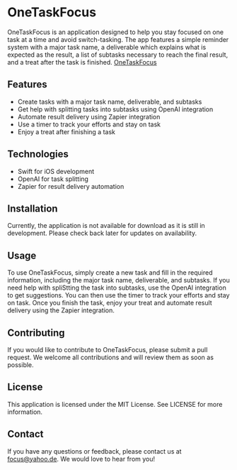 # OneTaskFocus
OneTaskFocus is an application designed to help you stay focused on one task at a time and avoid switch-tasking. The app features a simple reminder system with a major task name, a deliverable which explains what is expected as the result, a list of subtasks necessary to reach the final result, and a treat after the task is finished.
[OneTaskFocus](http://www.onetaskfocus.com)

## Features
* Create tasks with a major task name, deliverable, and subtasks
* Get help with splitting tasks into subtasks using OpenAI integration
* Automate result delivery using Zapier integration
* Use a timer to track your efforts and stay on task
* Enjoy a treat after finishing a task

## Technologies
* Swift for iOS development
* OpenAI for task splitting
* Zapier for result delivery automation

## Installation
Currently, the application is not available for download as it is still in development. Please check back later for updates on availability.

## Usage
To use OneTaskFocus, simply create a new task and fill in the required information, including the major task name, deliverable, and subtasks. If you need help with spliStting the task into subtasks, use the OpenAI integration to get suggestions. You can then use the timer to track your efforts and stay on task. Once you finish the task, enjoy your treat and automate result delivery using the Zapier integration.

## Contributing
If you would like to contribute to OneTaskFocus, please submit a pull request. We welcome all contributions and will review them as soon as possible.

## License
This application is licensed under the MIT License. See LICENSE for more information.

## Contact
If you have any questions or feedback, please contact us at focus@yahoo.de. We would love to hear from you!
